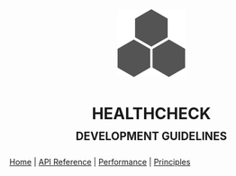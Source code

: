 <div align="center">
    <img width="120px" height="auto" src="https://raw.githubusercontent.com/jamesgober/jamesgober/main/media/icons/hexagon-3.svg" alt="Triple Hexagon">
    <h1>
        <strong>HEALTHCHECK</strong>
        <sup>
            <br>
            <sub>DEVELOPMENT GUIDELINES</sub>
            <br>
        </sup>
    </h1>
</div>

[Home](../README.md) | 
[API Reference](./API.md) | 
[Performance](./PERFORMANCE.md) | 
[Principles](./PRINCIPLES.md)